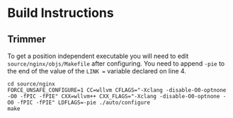 # Build Instructions

## Trimmer

To get a position independent executable you will need to edit `source/nginx/objs/Makefile` after configuring. You need to append `-pie` to the end of the value of the `LINK =` variable declared on line 4.

```
cd source/nginx
FORCE_UNSAFE_CONFIGURE=1 CC=wllvm CFLAGS="-Xclang -disable-O0-optnone -O0 -fPIC -fPIE" CXX=wllvm++ CXX_FLAGS="-Xclang -disable-O0-optnone -O0 -fPIC -fPIE" LDFLAGS=-pie ./auto/configure
make
```
